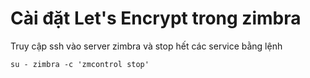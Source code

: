 # Cài đặt Let's Encrypt trong zimbra

Truy cập ssh vào server zimbra và stop hết các service bằng lệnh

`su - zimbra -c 'zmcontrol stop'`

